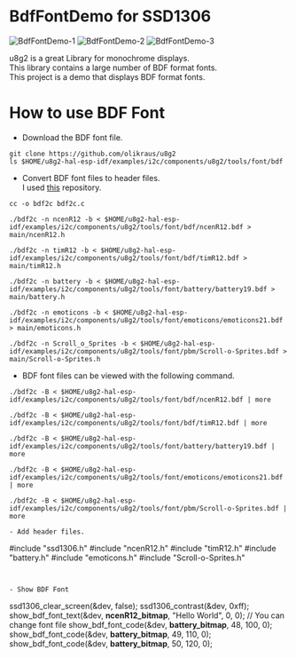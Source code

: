 # BdfFontDemo for SSD1306

![BdfFontDemo-1](https://github.com/user-attachments/assets/6e4fb518-c835-44ff-b457-ae6c53158f27)
![BdfFontDemo-2](https://github.com/user-attachments/assets/224d12c4-8ecf-4116-868a-8f11ca480122)
![BdfFontDemo-3](https://github.com/user-attachments/assets/4dbb6f39-ae0f-4ca2-9e55-ba32476b018e)

u8g2 is a great Library for monochrome displays.   
This library contains a large number of BDF format fonts.   
This project is a demo that displays BDF format fonts.   

# How to use BDF Font
- Download the BDF font file.
 ```
 git clone https://github.com/olikraus/u8g2
 ls $HOME/u8g2-hal-esp-idf/examples/i2c/components/u8g2/tools/font/bdf
 ```

- Convert BDF font files to header files.   
 I used [this](https://github.com/pixelmatix/bdf2c) repository.   
 ```
 cc -o bdf2c bdf2c.c
 
 ./bdf2c -n ncenR12 -b < $HOME/u8g2-hal-esp-idf/examples/i2c/components/u8g2/tools/font/bdf/ncenR12.bdf > main/ncenR12.h
 
 ./bdf2c -n timR12 -b < $HOME/u8g2-hal-esp-idf/examples/i2c/components/u8g2/tools/font/bdf/timR12.bdf > main/timR12.h
 
 ./bdf2c -n battery -b < $HOME/u8g2-hal-esp-idf/examples/i2c/components/u8g2/tools/font/battery/battery19.bdf > main/battery.h
 
 ./bdf2c -n emoticons -b < $HOME/u8g2-hal-esp-idf/examples/i2c/components/u8g2/tools/font/emoticons/emoticons21.bdf > main/emoticons.h
 
 ./bdf2c -n Scroll_o_Sprites -b < $HOME/u8g2-hal-esp-idf/examples/i2c/components/u8g2/tools/font/pbm/Scroll-o-Sprites.bdf > main/Scroll-o-Sprites.h
 ```

- BDF font files can be viewed with the following command.
 ```
 ./bdf2c -B < $HOME/u8g2-hal-esp-idf/examples/i2c/components/u8g2/tools/font/bdf/ncenR12.bdf | more
 
 ./bdf2c -B < $HOME/u8g2-hal-esp-idf/examples/i2c/components/u8g2/tools/font/bdf/timR12.bdf | more
 
 ./bdf2c -B < $HOME/u8g2-hal-esp-idf/examples/i2c/components/u8g2/tools/font/battery/battery19.bdf | more
 
 ./bdf2c -B < $HOME/u8g2-hal-esp-idf/examples/i2c/components/u8g2/tools/font/emoticons/emoticons21.bdf | more
 
 ./bdf2c -B < $HOME/u8g2-hal-esp-idf/examples/i2c/components/u8g2/tools/font/pbm/Scroll-o-Sprites.bdf | more

- Add header files.
 ```
 #include "ssd1306.h"
 #include "ncenR12.h"
 #include "timR12.h"
 #include "battery.h"
 #include "emoticons.h"
 #include "Scroll-o-Sprites.h"
 ```


- Show BDF Font
 ```
 ssd1306_clear_screen(&dev, false);
 ssd1306_contrast(&dev, 0xff);
 show_bdf_font_text(&dev, __ncenR12_bitmap__, "Hello World", 0, 0); // You can change font file
 show_bdf_font_code(&dev, __battery_bitmap__, 48, 100, 0);
 show_bdf_font_code(&dev, __battery_bitmap__, 49, 110, 0);
 show_bdf_font_code(&dev, __battery_bitmap__, 50, 120, 0);
 ```

